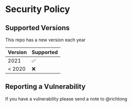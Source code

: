 # Security Policy

## Supported Versions

This repo has a new version each year

| Version | Supported          |
| ------- | ------------------ |
| 2021   | :white_check_mark: |
| < 2020   | :x:                |

## Reporting a Vulnerability

If you have a vulnerability please send a note to @richtong
